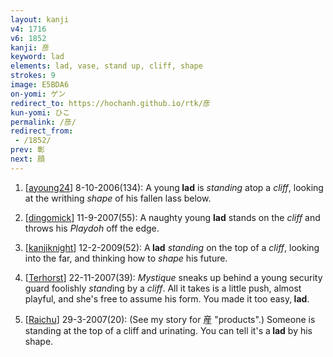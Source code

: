 ```yaml
---
layout: kanji
v4: 1716
v6: 1852
kanji: 彦
keyword: lad
elements: lad, vase, stand up, cliff, shape
strokes: 9
image: E5BDA6
on-yomi: ゲン
redirect_to: https://hochanh.github.io/rtk/彦
kun-yomi: ひこ
permalink: /彦/
redirect_from:
 - /1852/
prev: 彰
next: 顔
---
```


1) [<a href="http://kanji.koohii.com/profile/ayoung24">ayoung24</a>] 8-10-2006(134): A young<strong> lad</strong> is <em>standing</em> atop a <em>cliff</em>, looking at the writhing <em>shape</em> of his fallen lass below.

2) [<a href="http://kanji.koohii.com/profile/dingomick">dingomick</a>] 11-9-2007(55): A naughty young <strong>lad</strong> stands on the <em>cliff</em> and throws his <em>Playdoh</em> off the edge.

3) [<a href="http://kanji.koohii.com/profile/kanjiknight">kanjiknight</a>] 12-2-2009(52): A<strong> lad</strong> <em>standing</em> on the top of a <em>cliff</em>, looking into the far, and thinking how to <em>shape</em> his future.

4) [<a href="http://kanji.koohii.com/profile/Terhorst">Terhorst</a>] 22-11-2007(39): <em>Mystique</em> sneaks up behind a young security guard foolishly <em>stand</em>ing by a <em>cliff</em>. All it takes is a little push, almost playful, and she&#039;s free to assume his form. You made it too easy,<strong> lad</strong>.

5) [<a href="http://kanji.koohii.com/profile/Raichu">Raichu</a>] 29-3-2007(20): (See my story for 産 &quot;products&quot;.) Someone is standing at the top of a cliff and urinating. You can tell it&#039;s a<strong> lad</strong> by his shape.

